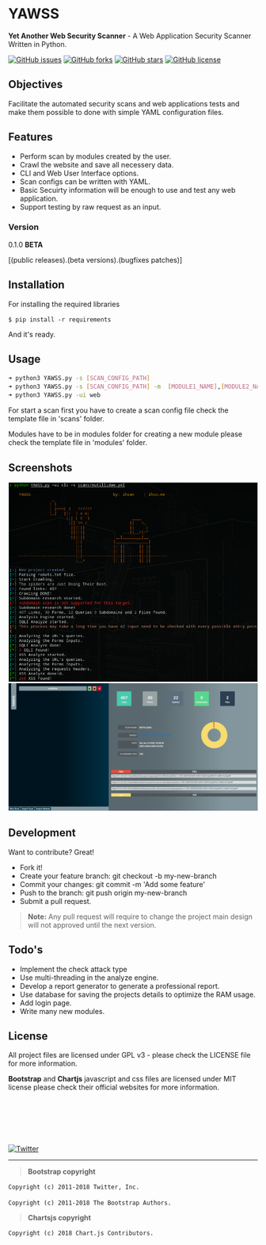 # YAWSS

**Yet Another Web Security Scanner** - A Web Application Security Scanner Written in
Python.

[![GitHub issues](https://img.shields.io/github/issues/0xihsn/YAWSS)](https://github.com/0xihsn/YAWSS/issues)&nbsp;[![GitHub forks](https://img.shields.io/github/forks/0xihsn/YAWSS)](https://github.com/0xihsn/YAWSS/network)&nbsp;[![GitHub stars](https://img.shields.io/github/stars/0xihsn/YAWSS)](https://github.com/0xihsn/YAWSS/stargazers)&nbsp;[![GitHub license](https://img.shields.io/github/license/0xihsn/YAWSS)](https://github.com/0xihsn/YAWSS/blob/master/LICENSE)
## Objectives

Facilitate the automated security scans and web applications tests and make them possible to done with simple YAML configuration files.


## Features

- Perform scan by modules created by the user.
- Crawl the website and save all necessery data.
- CLI and Web User Interface options.
- Scan configs can be written with YAML.
- Basic Secuirty information will be enough to use and test any web application.
- Support testing by raw request as an input.

### Version

0.1.0 **BETA**

[(public releases).(beta versions).(bugfixes patches)]

## Installation


For installing the required libraries
```
$ pip install -r requirements
```

And it's ready.

## Usage

```bash
➜ python3 YAWSS.py -s [SCAN_CONFIG_PATH]
➜ python3 YAWSS.py -s [SCAN_CONFIG_PATH] -m  [MODULE1_NAME],[MODULE2_NAME]
➜ python3 YAWSS.py -ui web
```

For start a scan first you have to create a scan config file check the template file
in 'scans' folder.

Modules have to be in modules folder for creating a new module please check the
template file in 'modules' folder.

## Screenshots

![](/screentshots/screenshot00.png?raw=true) ![](/screentshots/screenshot01.png?raw=true?raw=true)

## Development

Want to contribute? Great!

* Fork it!
* Create your feature branch: git checkout -b my-new-branch
* Commit your changes: git commit -m 'Add some feature'
* Push to the branch: git push origin my-new-branch
* Submit a pull request.

> **Note:** Any pull request will require to change the project main design will not
> approved until the next version.

## Todo's

 - Implement the check attack type
 - Use multi-threading in the analyze engine.
 - Develop a report generator to generate a professional report.
 - Use database for saving the projects details to optimize the RAM usage.
 - Add login page.
 - Write many new modules.

License
----

All project files are licensed under GPL v3 - please check the LICENSE file for more information.

**Bootstrap** and **Chartjs** javascript and css files are licensed under MIT license please check their official websites for more information.

&nbsp;

&nbsp;

&nbsp;


[![Twitter](https://img.shields.io/twitter/url?style=social)](https://twitter.com/intent/tweet?text=YAWSS:&url=https%3A%2F%2Fgithub.com%2F0xihsn%2FYAWSS)

---

> **Bootstrap copyright**

    Copyright (c) 2011-2018 Twitter, Inc.

    Copyright (c) 2011-2018 The Bootstrap Authors.

> **Chartsjs copyright**

    Copyright (c) 2018 Chart.js Contributors.
